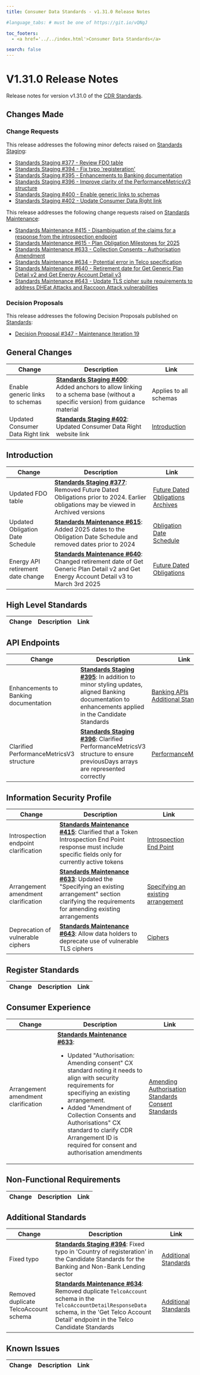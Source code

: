 ```yaml
---
title: Consumer Data Standards - v1.31.0 Release Notes

#language_tabs: # must be one of https://git.io/vQNgJ

toc_footers:
  - <a href='../../index.html'>Consumer Data Standards</a>

search: false
---
```


# V1.31.0 Release Notes
Release notes for version v1.31.0 of the [CDR Standards](../../index.html).

## Changes Made
### Change Requests

This release addresses the following minor defects raised on [Standards Staging](https://github.com/ConsumerDataStandardsAustralia/standards-staging/issues):

- [Standards Staging #377 - Review FDO table](https://github.com/ConsumerDataStandardsAustralia/standards-staging/issues/377)
- [Standards Staging #394 - Fix typo 'registeration'](https://github.com/ConsumerDataStandardsAustralia/standards-staging/issues/394)
- [Standards Staging #395 - Enhancements to Banking documentation](https://github.com/ConsumerDataStandardsAustralia/standards-staging/issues/395)
- [Standards Staging #396 - Improve clarity of the PerformanceMetricsV3 structure](https://github.com/ConsumerDataStandardsAustralia/standards-staging/issues/396)
- [Standards Staging #400 - Enable generic links to schemas](https://github.com/ConsumerDataStandardsAustralia/standards-staging/issues/400)
- [Standards Staging #402 - Update Consumer Data Right link](https://github.com/ConsumerDataStandardsAustralia/standards-staging/issues/402)

This release addresses the following change requests raised on [Standards Maintenance](https://github.com/ConsumerDataStandardsAustralia/standards-maintenance/issues):

- [Standards Maintenance #415 - Disambiguation of the claims for a response from the introspection endpoint](https://github.com/ConsumerDataStandardsAustralia/standards-maintenance/issues/415)
- [Standards Maintenance #615 - Plan Obligation Milestones for 2025](https://github.com/ConsumerDataStandardsAustralia/standards-maintenance/issues/615)
- [Standards Maintenance #633 - Collection Consents - Authorisation Amendment](https://github.com/ConsumerDataStandardsAustralia/standards-maintenance/issues/633)
- [Standards Maintenance #634 - Potential error in Telco specification](https://github.com/ConsumerDataStandardsAustralia/standards-maintenance/issues/634)
- [Standards Maintenance #640 - Retirement date for Get Generic Plan Detail v2 and Get Energy Account Detail v3](https://github.com/ConsumerDataStandardsAustralia/standards-maintenance/issues/640)
- [Standards Maintenance #643 - Update TLS cipher suite requirements to address DHEat Attacks and Raccoon Attack vulnerabilities](https://github.com/ConsumerDataStandardsAustralia/standards-maintenance/issues/643)


### Decision Proposals
This release addresses the following Decision Proposals published on [Standards](https://github.com/ConsumerDataStandardsAustralia/standards/issues):

- [Decision Proposal #347 - Maintenance Iteration 19](https://github.com/ConsumerDataStandardsAustralia/standards/issues/347)


## General Changes
|Change|Description|Link|
|------|-----------|----|
| Enable generic links to schemas | [**Standards Staging #400**](https://github.com/ConsumerDataStandardsAustralia/standards-staging/issues/400): Added anchors to allow linking to a schema base (without a specific version) from guidance material | Applies to all schemas
| Updated Consumer Data Right link | [**Standards Staging #402**](https://github.com/ConsumerDataStandardsAustralia/standards-staging/issues/402): Updated Consumer Data Right website link | [Introduction](../../#introduction)


## Introduction
|Change|Description|Link|
|------|-----------|----|
| Updated FDO table | [**Standards Staging #377**](https://github.com/ConsumerDataStandardsAustralia/standards-staging/issues/377): Removed Future Dated Obligations prior to 2024. Earlier obligations may be viewed in Archived versions | [Future Dated Obligations](../../#future-dated-obligations)<br>[Archives](../../#archives)
| Updated Obligation Date Schedule | [**Standards Maintenance #615**](https://github.com/ConsumerDataStandardsAustralia/standards-maintenance/issues/615): Added 2025 dates to the Obligation Date Schedule and removed dates prior to 2024 | [Obligation Date Schedule](../../includes/endpoint-version-schedule/#obligation-dates-schedule)
| Energy API retirement date change| [**Standards Maintenance #640**](https://github.com/ConsumerDataStandardsAustralia/standards-maintenance/issues/640): Changed retirement date of  Get Generic Plan Detail v2 and Get Energy Account Detail v3 to March 3rd 2025 | [Future Dated Obligations](../../#future-dated-obligations)


## High Level Standards
|Change|Description|Link|
|------|-----------|----|


## API Endpoints
|Change|Description|Link|
|------|-----------|----|
| Enhancements to Banking documentation | [**Standards Staging #395**](https://github.com/ConsumerDataStandardsAustralia/standards-staging/issues/395): In addition to minor styling updates, aligned Banking documentation to enhancements applied in the Candidate Standards | [Banking APIs](../../#banking-apis)<br>[Additional Standards](../../#additional-standards)
| Clarified PerformanceMetricsV3 structure | [**Standards Staging #396**](https://github.com/ConsumerDataStandardsAustralia/standards-staging/issues/396): Clarified PerformanceMetricsV3 structure to ensure previousDays arrays are represented correctly | [PerformanceMetricsV3](../../#cdr-admin-api_schemas_tocSperformancemetricsv3)


## Information Security Profile
|Change|Description|Link|
|------|-----------|----|
| Introspection endpoint clarification | [**Standards Maintenance #415**](https://github.com/ConsumerDataStandardsAustralia/standards-maintenance/issues/415): Clarified that a Token Introspection End Point response must include specific fields only for currently active tokens | [Introspection End Point](../../#introspection-end-point)
| Arrangement amendment clarification | [**Standards Maintenance #633**](https://github.com/ConsumerDataStandardsAustralia/standards-maintenance/issues/633): Updated the "Specifying an existing arrangement" section clarifying the requirements for amending existing arrangements | [Specifying an existing arrangement](../../#specifying-an-existing-arrangement)
| Deprecation of vulnerable ciphers | [**Standards Maintenance #643**](https://github.com/ConsumerDataStandardsAustralia/standards-maintenance/issues/643): Allow data holders to deprecate use of vulnerable TLS ciphers | [Ciphers](../../#ciphers)

## Register Standards
|Change|Description|Link|
|------|-----------|----|


## Consumer Experience
|Change|Description|Link|
|------|-----------|----|
| Arrangement amendment clarification | [**Standards Maintenance #633**](https://github.com/ConsumerDataStandardsAustralia/standards-maintenance/issues/633): <ul><li>Updated "Authorisation: Amending consent" CX standard noting it needs to align with security requirements for specifiying an existing arrangement.</li><li> Added "Amendment of Collection Consents and Authorisations" CX standard to clarify CDR Arrangement ID is required for consent and authorisation amendments</li></ul> | [Amending Authorisation Standards](../../#amending-authorisation-standards) </br>[Consent Standards](../../#consumer-experience_consent-standards)

## Non-Functional Requirements
|Change|Description|Link|
|------|-----------|----|


## Additional Standards
|Change|Description|Link|
|------|-----------|----|
| Fixed typo | [**Standards Staging #394**](https://github.com/ConsumerDataStandardsAustralia/standards-staging/issues/394): Fixed typo in 'Country of registeration' in the Candidate Standards for the Banking and Non-Bank Lending sector | [Additional Standards](../../#additional-standards)
| Removed duplicate TelcoAccount schema | [**Standards Maintenance #634**](https://github.com/ConsumerDataStandardsAustralia/standards-maintenance/issues/634): Removed duplicate `TelcoAccount` schema in the `TelcoAccountDetailResponseData` schema, in the 'Get Telco Account Detail' endpoint in the Telco Candidate Standards | [Additional Standards](../../#additional-standards)


## Known Issues
|Change|Description|Link|
|------|-----------|----|
